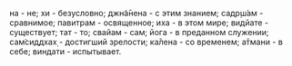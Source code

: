 на - не; хи - безусловно; джн̃а̄нена - с этим знанием; садр̣ш́ам - сравнимое; павитрам - освященное; иха - в этом мире; видйате - существует; тат - то; свайам - сам; йога - в преданном служении; сам̇сиддхах̣ - достигший зрелости; ка̄лена - со временем; а̄тмани - в себе; виндати - испытывает.